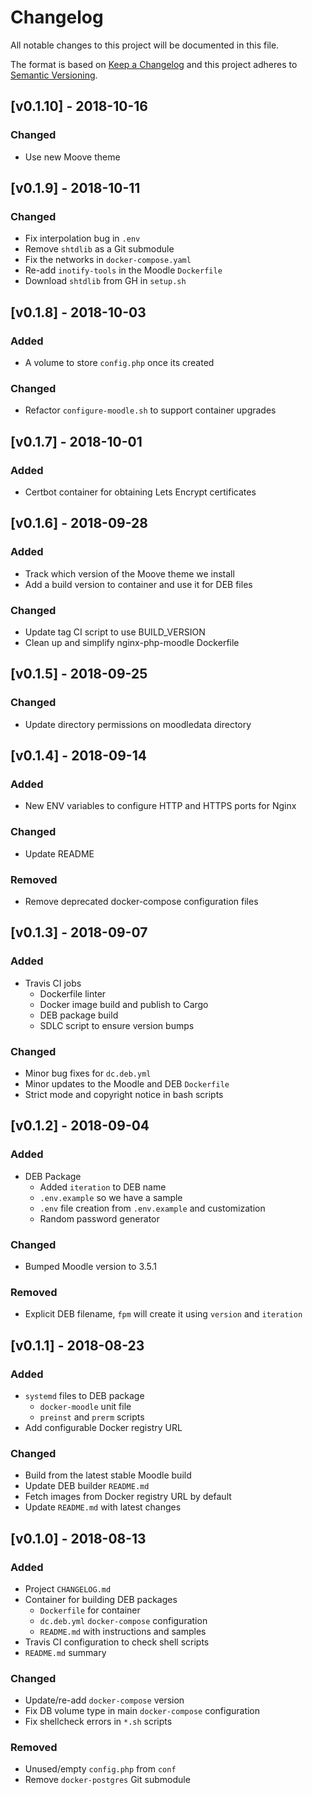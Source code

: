 # Changelog
All notable changes to this project will be documented in this file.

The format is based on [Keep a Changelog](http://keepachangelog.com/en/1.0.0/)
and this project adheres to [Semantic Versioning](http://semver.org/spec/v2.0.0.html).

## [v0.1.10] - 2018-10-16
### Changed
- Use new Moove theme

## [v0.1.9] - 2018-10-11
### Changed
- Fix interpolation bug in `.env`
- Remove `shtdlib` as a Git submodule
- Fix the networks in `docker-compose.yaml`
- Re-add `inotify-tools` in the Moodle `Dockerfile`
- Download `shtdlib` from GH in `setup.sh`

## [v0.1.8] - 2018-10-03
### Added
- A volume to store `config.php` once its created

### Changed
- Refactor `configure-moodle.sh` to support container upgrades

## [v0.1.7] - 2018-10-01
### Added
- Certbot container for obtaining Lets Encrypt certificates

## [v0.1.6] - 2018-09-28
### Added
- Track which version of the Moove theme we install
- Add a build version to container and use it for DEB files

### Changed
- Update tag CI script to use BUILD_VERSION
- Clean up and simplify nginx-php-moodle Dockerfile

## [v0.1.5] - 2018-09-25
### Changed
- Update directory permissions on moodledata directory

## [v0.1.4] - 2018-09-14
### Added
- New ENV variables to configure HTTP and HTTPS ports for Nginx

### Changed
- Update README

### Removed
- Remove deprecated docker-compose configuration files

## [v0.1.3] - 2018-09-07
### Added
- Travis CI jobs
  - Dockerfile linter
  - Docker image build and publish to Cargo
  - DEB package build
  - SDLC script to ensure version bumps

### Changed
- Minor bug fixes for `dc.deb.yml`
- Minor updates to the Moodle and DEB `Dockerfile`
- Strict mode and copyright notice in bash scripts

## [v0.1.2] - 2018-09-04
### Added
- DEB Package
  - Added `iteration` to DEB name
  - `.env.example` so we have a sample
  - `.env` file creation from `.env.example` and customization
  - Random password generator

### Changed
- Bumped Moodle version to 3.5.1

### Removed
- Explicit DEB filename, `fpm` will create it using `version` and `iteration`

## [v0.1.1] - 2018-08-23
### Added
- `systemd` files to DEB package
  - `docker-moodle` unit file
  - `preinst` and `prerm` scripts
- Add configurable Docker registry URL

### Changed
- Build from the latest stable Moodle build
- Update DEB builder `README.md`
- Fetch images from Docker registry URL by default
- Update `README.md` with latest changes

## [v0.1.0] - 2018-08-13
### Added
- Project `CHANGELOG.md`
- Container for building DEB packages
  - `Dockerfile` for container
  - `dc.deb.yml` `docker-compose` configuration
  - `README.md` with instructions and samples
- Travis CI configuration to check shell scripts
- `README.md` summary

### Changed
- Update/re-add `docker-compose` version
- Fix DB volume type in main `docker-compose` configuration
- Fix shellcheck errors in `*.sh` scripts

### Removed
- Unused/empty `config.php` from `conf`
- Remove `docker-postgres` Git submodule
